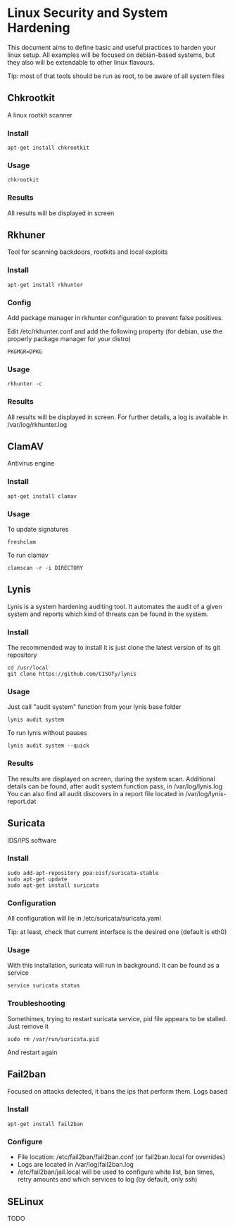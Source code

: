 # Linux Security and System Hardening

This document aims to define basic and useful practices to harden your linux setup. All examples will be focused on debian-based systems, but they also will be extendable to other linux flavours.

Tip: most of that tools should be run as root, to be aware of all system files

## Chkrootkit

A linux rootkit scanner

### Install

```
apt-get install chkrootkit
```

### Usage

```
chkrootkit
```

### Results

All results will be displayed in screen

## Rkhuner

Tool for scanning backdoors, rootkits and local exploits

### Install

```
apt-get install rkhunter
```

### Config

Add package manager in rkhunter configuration to prevent false positives.

Edit /etc/rkhunter.conf and add the following property (for debian, use the properly package manager for your distro)

```
PKGMGR=DPKG
```

### Usage

```
rkhunter -c
```

### Results

All results will be displayed in screen. For further details, a log is available in /var/log/rkhunter.log

## ClamAV

Antivirus engine

### Install

```
apt-get install clamav
```

### Usage

To update signatures

```
freshclam
```

To run clamav

```
clamscan -r -i DIRECTORY
```

## Lynis

Lynis is a system hardening auditing tool. It automates the audit of a given system and reports which kind of threats can be found in the system.

### Install

The recommended way to install it is just clone the latest version of its git repository

```
cd /usr/local
git clone https://github.com/CISOfy/lynis
```

### Usage

Just call "audit system" function from your lynis base folder

```
lynis audit system
```

To run lynis without pauses 

```
lynis audit system --quick
```

### Results

The results are displayed on screen, during the system scan.
Additional details can be found, after audit system function pass, in /var/log/lynis.log
You can also find all audit discovers in a report file located in /var/log/lynis-report.dat

## Suricata

IDS/IPS software

### Install

```
sudo add-apt-repository ppa:oisf/suricata-stable
sudo apt-get update
sudo apt-get install suricata 
```

### Configuration

All configuration will lie in /etc/suricata/suricata.yaml

Tip: at least, check that current interface is the desired one (default is eth0)

### Usage

With this installation, suricata will run in background. It can be found as a service

```
service suricata status
```

### Troubleshooting

Somethimes, trying to restart suricata service, pid file appears to be stalled. Just remove it

```
sudo rm /var/run/suricata.pid
```

And restart again

## Fail2ban

Focused on attacks detected, it bans the ips that perform them. Logs based

### Install

```
apt-get install fail2ban
```

### Configure

- File location: /etc/fail2ban/fail2ban.conf (or fail2ban.local for overrides)
- Logs are located in /var/log/fail2ban.log
- /etc/fail2ban/jail.local will be used to configure white list, ban times, retry amounts and which services to log (by default, only ssh)

## SELinux

TODO

